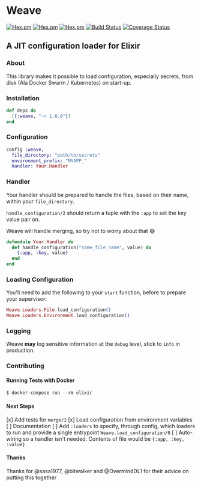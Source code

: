 # Weave

[![Hex.pm](https://img.shields.io/hexpm/v/weave.svg)](https://hex.pm/packages/weave)
[![Hex.pm](https://img.shields.io/hexpm/l/weave.svg)](https://hex.pm/packages/weave)
[![Hex.pm](https://img.shields.io/hexpm/dw/weave.svg)](https://hex.pm/packages/weave)
[![Build Status](https://travis-ci.org/GT8Online/weave.svg?branch=master)](https://travis-ci.org/GT8Online/weave)
[![Coverage Status](https://coveralls.io/repos/github/GT8Online/weave/badge.svg?branch=master)](https://coveralls.io/github/GT8Online/weave?branch=master)


## A JIT configuration loader for Elixir

### About

This library makes it possible to load configuration, especially secrets, from disk (Ala Docker Swarm / Kubernetes) on start-up.

### Installation

```elixir
def deps do
  [{:weave, "~> 1.0.0"}]
end
```

### Configuration

```elixir
config :weave,
  file_directory: "path/to/secrets"
  environment_prefix: "MYAPP_"
  handler: Your.Handler
```

### Handler

Your handler should be prepared to handle the files, based on their name, within your `file_directory`.

`handle_configuration/2` should return a tuple with the `:app` to set the key value pair on.

Weave will handle merging, so try not to worry about that :smile:

```elixir
defmodule Your.Handler do
  def handle_configuration("some_file_name", value) do
    {:app, :key, value}
  end
end
```

### Loading Configuration

You'll need to add the following to your `start` function, before to prepare your supervisor:

```elixir
Weave.Loaders.File.load_configuration()
Weave.Loaders.Environment.load_configuration()
```

### Logging

Weave **may** log sensitive information at the `debug` level, stick to `info` in production.

### Contributing

#### Running Tests with Docker

```shell
$ docker-compose run --rm elixir
```

#### Next Steps

[x] Add tests for `merge/2`
[x] Load configuration from environment variables
[ ] Documentation
[ ] Add `:loaders` to specify, through config, which loaders to run and provide a single entrypoint `Weave.load_configuration/0`
[ ] Auto-wiring so a handler isn't needed. Contents of file would be `{:app, :key, :value}`

#### Thanks

Thanks for @sasa1977, @bitwalker and @OvermindDL1 for their advice on putting this together
